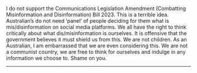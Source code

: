 I do not support the Communications Legislation Amendment (Combatting Misinformation and
Disinformation) Bill 2023. This is a terrible idea. Australian’s do not need ‘panel’ of people deciding
for them what is mis/disinformation on social media platforms. We all have the right to think
critically about what dis/misinformation is ourselves. It is offensive that the government believes it
must shield us from this. We are not children. As an Australian, I am embarrassed that we are even
considering this. We are not a communist country, we are free to think for ourselves and indulge in
any information we choose to. Shame on you.


-----

